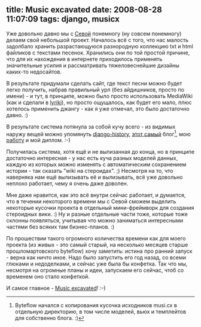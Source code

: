 title: Music excavated
date: 2008-08-28 11:07:09
tags: django, musicx
----


Уже довольно давно мы с [Севой][1] понемногу (ну совсем понемногу) делаем
свой небольшой проект. Началось всё с того, что нас малость задолбало хранить
разрастающуюся разнородную коллекцию txt и html файликов с текстами
песенок. Хранились они по той простой причине, что для их
нахождения в интернете приходилось применять значительные усилия и
рассматривать тяжеловеснейшие дизайны каких-то недосайтов.

<!--more-->

В результате придумали сделать сайт, где текст песни можно будет легко
получить, набрав правильный урл (без айдишников, просто по имени) - и тут, в
принципе, можно было просто использовать MediaWiki (как и сделали в
[lyriki][]), но просто ощущалось, как будет его мало, плюс хотелось применить
джангу - как я уже отмечал, это было достаточно давно. :)

В результате система потянула за собой кучу всего - из видимых наружу вещей
можно упомянуть [django-history][hst], [этот самый][bf] блог[^1], мою
[работу][2] и мой диплом. :-)

Получилась система, хотя ещё и не вылизанная до конца, но в принципе
достаточно интересная - у нас есть куча разных моделей данных, каждую из
которых можно изменять с автоматическим сохранением истории - так сказать
"wiki на стероидах". ;) Несмотря на то, что наверняка нам ещё вылизывать её и
вылизывать, всё уже довольно неплохо работает, чему я очень даже доволен.

Мне даже нравится, как это всё внутри сейчас работает, и думается, что в течении
некоторого времени мы с Севой сможем выделить некоторые кусочки проекта в
отдельный мини-фреймворк для создания стероидных вики. :) Ну и разные отдельные
части тоже, которые тоже склонны появляться, учитывая что можно заниматься
интересными частями без всяких там бизнес-планов. :)

По прошествии такого огромного количества времени как для моего проекта (из
живых - это самый старый, на несколько месяцев старше прошломартовского
byteflow) хочу заметить: истина про ранний запуск - верна как ничто
иное. Надо было запустить его год назад, со всеми глюками и недоделками, и
сейчас уже была бы конфетка. Так что мы, несмотря на огромные планы и идеи,
запускаем его сейчас, чтоб со временем оно стало конфеткой.

И самое главное - [Music excavated][mcx]! :-)

[1]: http://murkt.org.ua/
[2]: http://mydeco.com/
[lyriki]: http://lyriki.com/
[hst]: http://code.google.com/p/django-history/
[mcx]: http://musi.cx/
[bf]: http://byteflow.su/

[^1]: Byteflow начался с копирования кусочка исходников musi.cx в отдельную директорию, в том числе моделей, вьюх и темплейтов для собственно блога. :)
